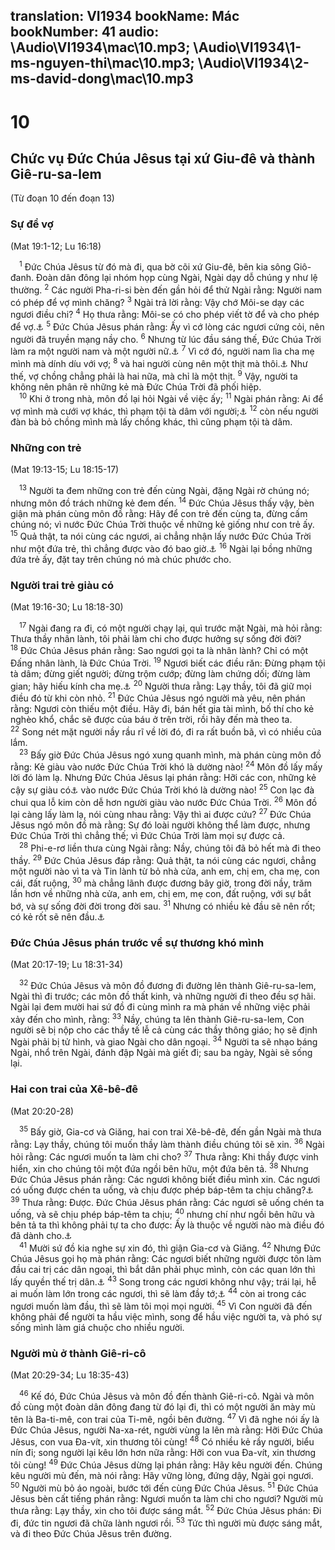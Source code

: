 translation: VI1934
bookName: Mác 
bookNumber: 41
audio: \Audio\VI1934\mac\10.mp3; \Audio\VI1934\1-ms-nguyen-thi\mac\10.mp3; \Audio\VI1934\2-ms-david-dong\mac\10.mp3
-------

<div class="title"><h1>10</h1><h2>Chức vụ Đức Chúa Jêsus tại xứ Giu-đê và thành Giê-ru-sa-lem</h2><p>(Từ đoạn 10 đến đoạn 13)</p><h3>Sự để vợ</h3><p>(Mat 19:1-12; Lu 16:18)</p></div>
<span class="verse mac_10_1"> <sup>1</sup> Đức Chúa Jêsus từ đó mà đi, qua bờ cõi xứ Giu-đê, bên kia sông Giô-đanh. Đoàn dân đông lại nhóm họp cùng Ngài, Ngài dạy dỗ chúng y như lệ thường. </span>
<span class="verse mac_10_2"><sup>2</sup> Các người Pha-ri-si bèn đến gần hỏi để thử Ngài rằng: Người nam có phép để vợ mình chăng? </span>
<span class="verse mac_10_3"><sup>3</sup> Ngài trả lời rằng: Vậy chớ Môi-se dạy các ngươi điều chi? </span>
<span class="verse mac_10_4"><sup>4</sup> Họ thưa rằng: Môi-se có cho phép viết tờ để và cho phép để vợ.<a data-toggle="tooltip" data-placement="bottom" title="Phu 24:1-4; Mat 5:31">⚓</a></span>
<span class="verse mac_10_5"><sup>5</sup> Đức Chúa Jêsus phán rằng: Ấy vì cớ lòng các ngươi cứng cỏi, nên người đã truyền mạng nầy cho. </span>
<span class="verse mac_10_6"><sup>6</sup> Nhưng từ lúc đầu sáng thế, Đức Chúa Trời làm ra một người nam và một người nữ.<a data-toggle="tooltip" data-placement="bottom" title="Sa 1:27; 5:2">⚓</a></span>
<span class="verse mac_10_7"><sup>7</sup> Vì cớ đó, người nam lìa cha mẹ mình mà dính díu với vợ; </span>
<span class="verse mac_10_8"><sup>8</sup> và hai người cùng nên một thịt mà thôi.<a data-toggle="tooltip" data-placement="bottom" title="Sa 2:24">⚓</a> Như thế, vợ chồng chẳng phải là hai nữa, mà chỉ là một thịt. </span>
<span class="verse mac_10_9"><sup>9</sup> Vậy, người ta không nên phân rẽ những kẻ mà Đức Chúa Trời đã phối hiệp. <br/></span>
<span class="verse mac_10_10"> <sup>10</sup> Khi ở trong nhà, môn đồ lại hỏi Ngài về việc ấy; </span>
<span class="verse mac_10_11"><sup>11</sup> Ngài phán rằng: Ai để vợ mình mà cưới vợ khác, thì phạm tội tà dâm với người;<a data-toggle="tooltip" data-placement="bottom" title="Mat 5:32; 1Co 7:10-11">⚓</a></span>
<span class="verse mac_10_12"><sup>12</sup> còn nếu người đàn bà bỏ chồng mình mà lấy chồng khác, thì cũng phạm tội tà dâm. <br/></span>
<div class="title"><h3>Những con trẻ</h3><p>(Mat 19:13-15; Lu 18:15-17)</p></div>
<span class="verse mac_10_13"> <sup>13</sup> Người ta đem những con trẻ đến cùng Ngài, đặng Ngài rờ chúng nó; nhưng môn đồ trách những kẻ đem đến. </span>
<span class="verse mac_10_14"><sup>14</sup> Đức Chúa Jêsus thấy vậy, bèn giận mà phán cùng môn đồ rằng: Hãy để con trẻ đến cùng ta, đừng cấm chúng nó; vì nước Đức Chúa Trời thuộc về những kẻ giống như con trẻ ấy. </span>
<span class="verse mac_10_15"><sup>15</sup> Quả thật, ta nói cùng các ngươi, ai chẳng nhận lấy nước Đức Chúa Trời như một đứa trẻ, thì chẳng được vào đó bao giờ.<a data-toggle="tooltip" data-placement="bottom" title="Mat 18:3">⚓</a></span>
<span class="verse mac_10_16"><sup>16</sup> Ngài lại bồng những đứa trẻ ấy, đặt tay trên chúng nó mà chúc phước cho. <br/></span>
<div class="title"><h3>Người trai trẻ giàu có</h3><p>(Mat 19:16-30; Lu 18:18-30)</p></div>
<span class="verse mac_10_17"> <sup>17</sup> Ngài đang ra đi, có một người chạy lại, quì trước mặt Ngài, mà hỏi rằng: Thưa thầy nhân lành, tôi phải làm chi cho được hưởng sự sống đời đời? </span>
<span class="verse mac_10_18"><sup>18</sup> Đức Chúa Jêsus phán rằng: Sao ngươi gọi ta là nhân lành? Chỉ có một Đấng nhân lành, là Đức Chúa Trời. </span>
<span class="verse mac_10_19"><sup>19</sup> Ngươi biết các điều răn: Đừng phạm tội tà dâm; đừng giết người; đừng trộm cướp; đừng làm chứng dối; đừng làm gian; hãy hiếu kính cha mẹ.<a data-toggle="tooltip" data-placement="bottom" title="Xu 20:12-16; Phu 5:16-20">⚓</a></span>
<span class="verse mac_10_20"><sup>20</sup> Người thưa rằng: Lạy thầy, tôi đã giữ mọi điều đó từ khi còn nhỏ. </span>
<span class="verse mac_10_21"><sup>21</sup> Đức Chúa Jêsus ngó người mà yêu, nên phán rằng: Ngươi còn thiếu một điều. Hãy đi, bán hết gia tài mình, bố thí cho kẻ nghèo khổ, chắc sẽ được của báu ở trên trời, rồi hãy đến mà theo ta. </span>
<span class="verse mac_10_22"><sup>22</sup> Song nét mặt người nầy rầu rĩ về lời đó, đi ra rất buồn bã, vì có nhiều của lắm. <br/></span>
<span class="verse mac_10_23"> <sup>23</sup> Bấy giờ Đức Chúa Jêsus ngó xung quanh mình, mà phán cùng môn đồ rằng: Kẻ giàu vào nước Đức Chúa Trời khó là dường nào! </span>
<span class="verse mac_10_24"><sup>24</sup> Môn đồ lấy mấy lời đó làm lạ. Nhưng Đức Chúa Jêsus lại phán rằng: Hỡi các con, những kẻ cậy sự giàu có<a data-toggle="tooltip" data-placement="bottom" title="Trong các bản mới không có: những kẻ cậy sự giàu có">⚓</a> vào nước Đức Chúa Trời khó là dường nào! </span>
<span class="verse mac_10_25"><sup>25</sup> Con lạc đà chui qua lỗ kim còn dễ hơn người giàu vào nước Đức Chúa Trời. </span>
<span class="verse mac_10_26"><sup>26</sup> Môn đồ lại càng lấy làm lạ, nói cùng nhau rằng: Vậy thì ai được cứu? </span>
<span class="verse mac_10_27"><sup>27</sup> Đức Chúa Jêsus ngó môn đồ mà rằng: Sự đó loài người không thể làm được, nhưng Đức Chúa Trời thì chẳng thế; vì Đức Chúa Trời làm mọi sự được cả. <br/></span>
<span class="verse mac_10_28"> <sup>28</sup> Phi-e-rơ liền thưa cùng Ngài rằng: Nầy, chúng tôi đã bỏ hết mà đi theo thầy. </span>
<span class="verse mac_10_29"><sup>29</sup> Đức Chúa Jêsus đáp rằng: Quả thật, ta nói cùng các ngươi, chẳng một người nào vì ta và Tin lành từ bỏ nhà cửa, anh em, chị em, cha mẹ, con cái, đất ruộng, </span>
<span class="verse mac_10_30"><sup>30</sup> mà chẳng lãnh được đương bây giờ, trong đời nầy, trăm lần hơn về những nhà cửa, anh em, chị em, mẹ con, đất ruộng, với sự bắt bớ, và sự sống đời đời trong đời sau. </span>
<span class="verse mac_10_31"><sup>31</sup> Nhưng có nhiều kẻ đầu sẽ nên rốt; có kẻ rốt sẽ nên đầu.<a data-toggle="tooltip" data-placement="bottom" title="Mat 20:16; Lu 13:30">⚓</a><br/></span>
<div class="title"><h3>Đức Chúa Jêsus phán trước về sự thương khó mình</h3><p>(Mat 20:17-19; Lu 18:31-34)</p></div>
<span class="verse mac_10_32"> <sup>32</sup> Đức Chúa Jêsus và môn đồ đương đi đường lên thành Giê-ru-sa-lem, Ngài thì đi trước; các môn đồ thất kinh, và những người đi theo đều sợ hãi. Ngài lại đem mười hai sứ đồ đi cùng mình ra mà phán về những việc phải xảy đến cho mình, rằng: </span>
<span class="verse mac_10_33"><sup>33</sup> Nầy, chúng ta lên thành Giê-ru-sa-lem, Con người sẽ bị nộp cho các thầy tế lễ cả cùng các thầy thông giáo; họ sẽ định Ngài phải bị tử hình, và giao Ngài cho dân ngoại. </span>
<span class="verse mac_10_34"><sup>34</sup> Người ta sẽ nhạo báng Ngài, nhổ trên Ngài, đánh đập Ngài mà giết đi; sau ba ngày, Ngài sẽ sống lại. <br/></span>
<div class="title"><h3>Hai con trai của Xê-bê-đê</h3><p>(Mat 20:20-28)</p></div>
<span class="verse mac_10_35"> <sup>35</sup> Bấy giờ, Gia-cơ và Giăng, hai con trai Xê-bê-đê, đến gần Ngài mà thưa rằng: Lạy thầy, chúng tôi muốn thầy làm thành điều chúng tôi sẽ xin. </span>
<span class="verse mac_10_36"><sup>36</sup> Ngài hỏi rằng: Các ngươi muốn ta làm chi cho? </span>
<span class="verse mac_10_37"><sup>37</sup> Thưa rằng: Khi thầy được vinh hiển, xin cho chúng tôi một đứa ngồi bên hữu, một đứa bên tả. </span>
<span class="verse mac_10_38"><sup>38</sup> Nhưng Đức Chúa Jêsus phán rằng: Các ngươi không biết điều mình xin. Các ngươi có uống được chén ta uống, và chịu được phép báp-têm ta chịu chăng?<a data-toggle="tooltip" data-placement="bottom" title="Lu 12:50">⚓</a></span>
<span class="verse mac_10_39"><sup>39</sup> Thưa rằng: Được. Đức Chúa Jêsus phán rằng: Các ngươi sẽ uống chén ta uống, và sẽ chịu phép báp-têm ta chịu; </span>
<span class="verse mac_10_40"><sup>40</sup> nhưng chí như ngồi bên hữu và bên tả ta thì không phải tự ta cho được: Ấy là thuộc về người nào mà điều đó đã dành cho.<a data-toggle="tooltip" data-placement="bottom" title="Nt: chuẩn bị">⚓</a><br/></span>
<span class="verse mac_10_41"> <sup>41</sup> Mười sứ đồ kia nghe sự xin đó, thì giận Gia-cơ và Giăng. </span>
<span class="verse mac_10_42"><sup>42</sup> Nhưng Đức Chúa Jêsus gọi họ mà phán rằng: Các ngươi biết những người được tôn làm đầu cai trị các dân ngoại, thì bắt dân phải phục mình, còn các quan lớn thì lấy quyền thế trị dân.<a data-toggle="tooltip" data-placement="bottom" title="Lu 22:25-26">⚓</a></span>
<span class="verse mac_10_43"><sup>43</sup> Song trong các ngươi không như vậy; trái lại, hễ ai muốn làm lớn trong các ngươi, thì sẽ làm đầy tớ;<a data-toggle="tooltip" data-placement="bottom" title="Mat 23:11; Mac 9:35; Lu 22:26">⚓</a></span>
<span class="verse mac_10_44"><sup>44</sup> còn ai trong các ngươi muốn làm đầu, thì sẽ làm tôi mọi mọi người. </span>
<span class="verse mac_10_45"><sup>45</sup> Vì Con người đã đến không phải để người ta hầu việc mình, song để hầu việc người ta, và phó sự sống mình làm giá chuộc cho nhiều người. <br/></span>
<div class="title"><h3>Người mù ở thành Giê-ri-cô</h3><p>(Mat 20:29-34; Lu 18:35-43)</p></div>
<span class="verse mac_10_46"> <sup>46</sup> Kế đó, Đức Chúa Jêsus và môn đồ đến thành Giê-ri-cô. Ngài và môn đồ cùng một đoàn dân đông đang từ đó lại đi, thì có một người ăn mày mù tên là Ba-ti-mê, con trai của Ti-mê, ngồi bên đường. </span>
<span class="verse mac_10_47"><sup>47</sup> Vì đã nghe nói ấy là Đức Chúa Jêsus, người Na-xa-rét, người vùng la lên mà rằng: Hỡi Đức Chúa Jêsus, con vua Đa-vít, xin thương tôi cùng! </span>
<span class="verse mac_10_48"><sup>48</sup> Có nhiều kẻ rầy người, biểu nín đi; song người lại kêu lớn hơn nữa rằng: Hỡi con vua Đa-vít, xin thương tôi cùng! </span>
<span class="verse mac_10_49"><sup>49</sup> Đức Chúa Jêsus dừng lại phán rằng: Hãy kêu người đến. Chúng kêu người mù đến, mà nói rằng: Hãy vững lòng, đứng dậy, Ngài gọi ngươi. </span>
<span class="verse mac_10_50"><sup>50</sup> Người mù bỏ áo ngoài, bước tới đến cùng Đức Chúa Jêsus. </span>
<span class="verse mac_10_51"><sup>51</sup> Đức Chúa Jêsus bèn cất tiếng phán rằng: Ngươi muốn ta làm chi cho ngươi? Người mù thưa rằng: Lạy thầy, xin cho tôi được sáng mắt. </span>
<span class="verse mac_10_52"><sup>52</sup> Đức Chúa Jêsus phán: Đi đi, đức tin ngươi đã chữa lành ngươi rồi. </span>
<span class="verse mac_10_53"><sup>53</sup> Tức thì người mù được sáng mắt, và đi theo Đức Chúa Jêsus trên đường. <br/></span>
